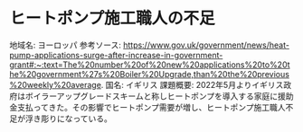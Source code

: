 # ヒートポンプ施工職人の不足

地域名: ヨーロッパ
参考ソース: https://www.gov.uk/government/news/heat-pump-applications-surge-after-increase-in-government-grant#:~:text=The%20number%20of%20new%20applications%20to%20the%20government%27s%20Boiler%20Upgrade,than%20the%20previous%20weekly%20average.
国名: イギリス
課題概要: 2022年5月よりイギリス政府はボイラーアップグレードスキームと称しヒートポンプを導入する家庭に援助金支払ってきた。その影響でヒートポンプ需要が増し、ヒートポンプ施工職人不足が浮き彫りになっている。